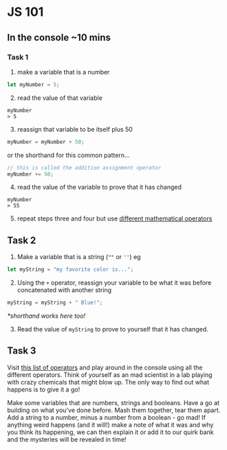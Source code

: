 # JS 101

## In the console ~10 mins

### Task 1

1. make a variable that is a number

```js
let myNumber = 5;
```

2. read the value of that variable

```
myNumber
> 5
```

3. reassign that variable to be itself plus 50

```js
myNumber = myNumber + 50;
```

or the shorthand for this common pattern...

```js
// this is called the addition assignment operator
myNumber += 50;
```

4. read the value of the variable to prove that it has changed

```
myNumber
> 55
```

5. repeat steps three and four but use [different mathematical operators](https://www.w3schools.com/js/js_arithmetic.asp)

## Task 2

1. Make a variable that is a string (`""` or `''`) eg

```js
let myString = "my favorite color is...";
```

2. Using the `+` operator, reassign your variable to be what it was before concatenated with another string

```js
myString = myString + " Blue!";
```

_\*shorthand works here too!_

3. Read the value of `myString` to prove to yourself that it has changed.

## Task 3

Visit [this list of operators](https://www.w3schools.com/js/js_operators.asp) and play around in the console using all the different operators. Think of yourself as an mad scientist in a lab playing with crazy chemicals that might blow up. The only way to find out what happens is to give it a go!

Make some variables that are numbers, strings and booleans. Have a go at building on what you've done before. Mash them together, tear them apart. Add a string to a number, minus a number from a boolean - go mad! If anything weird happens (and it will!) make a note of what it was and why you think its happening, we can then explain it or add it to our quirk bank and the mysteries will be revealed in time!
